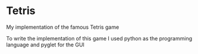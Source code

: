 # Tetris
My implementation of the famous Tetris game

To write the implementation of this game I used python as the programming language and pyglet for the GUI
